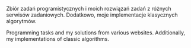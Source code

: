 Zbiór zadań programistycznych i moich rozwiązań zadań z różnych serwisów zadaniowych.
Dodatkowo, moje implementacje klasycznych algorytmów.

Programming tasks and my solutions from various websites.
Additionally, my implementations of classic algorithms.
